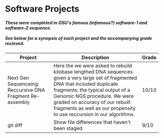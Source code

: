 <h1> Software Projects </h1>
<h5> These were completed in OSU's famous (infamous?) software-1 and software-2 sequence.<br> <br>See below for a synopsis of each project and the accompanying grade recieved.
 </h5>

| Project | Description | Grade |
| --- | --- | --- |
| Next Gen Sequenceing: Reccursive DNA Fragment Re-assembly | Here the we were asked to rebuild kilobase lengthed DNA sequences given a very large set of fragmented DNA that included duplicate fragments; the typical output of a Genomic NGS procedure. We were graded on accuracy of our rebuilt fragments as well as our propensity to use reccursion in our algorithms. | 10/10
| git diff | Show file differences that haven't been staged | 9/10
